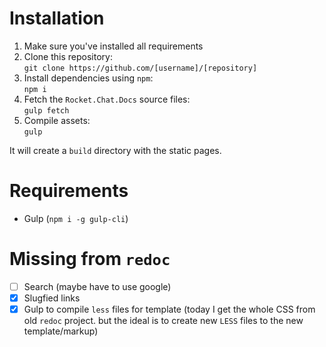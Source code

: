 # Installation

1. Make sure you've installed all requirements
2. Clone this repository:  
  `git clone https://github.com/[username]/[repository]`
3. Install dependencies using `npm`:  
  `npm i`
4. Fetch the `Rocket.Chat.Docs` source files:  
  `gulp fetch`
5. Compile assets:  
  `gulp`

It will create a `build` directory with the static pages.

# Requirements

* Gulp (`npm i -g gulp-cli`)

# Missing from `redoc`

- [ ] Search (maybe have to use google)
- [x] Slugfied links
- [x] Gulp to compile `less` files for template (today I get the whole CSS from old `redoc` project. but the ideal is to create new `LESS` files to the new template/markup)
